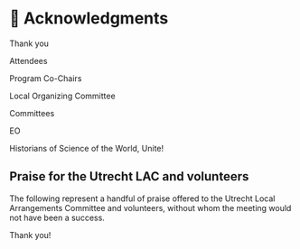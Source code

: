 # 🙏 Acknowledgments

Thank you

Attendees

Program Co-Chairs

Local Organizing Committee

Committees

EO

Historians of Science of the World, Unite!

## Praise for the Utrecht LAC and volunteers

The following represent a handful of praise offered to the Utrecht Local Arrangements Committee and volunteers, without whom the meeting would not have been a success.

Thank you!

<div class="choice-quotes">
<div class="left">
<pullQuote title="Very pleasant venue, good signage, friendly and knowledgeable student
assistants." />
<pullQuote title="I mostly want to praise them for the incredibly fantastic job. They
immediately understood that the one thing that was urgently needed (on
top of everything else) was cold water everywhere, and a lot of it. This
worked excellently well. I also was impressed by their ability to reschedule
sessions spontaneously into rooms with AC. Top job!! Thank you very, very
much!!" />
</div><div class="right">
<pullQuote title="They really did a wonderful job!" />
<pullQuote title="They were fantastic!! They worked with unusual conditions and rose to the
challenge-impressive!" />
<pullQuote title="The local organizers did a fantastic job, especially in light of the changes
that needed to be made as a result of the unusual temperatures. I think this
was the best-ever HSS meeting I've attended." />
<pullQuote title="I think they did a heroic job in unprecedented climatic conditions. I really
appreciated the water (including the 'real' fruity water), the reusable drink
flask, the efficiency of registration etc., the resources of the institution as a
whole. I know this is not a suggestion, but I would like to express it anyway,
since it was one of the best HSS meetings I have attended!" />
<pullQuote title="The student assistants were uniformly awesome -- super helpful and
friendly and doing a great job. Thanks!" />
<pullQuote title="A big thank you for the extremely smooth organisation!
The 'Crew' was always easily recognisable with their yellow shirts, they
were everywhere (which was amazing), and also did a really good job in
pointing people into the right direction for the lectures. A suburb
organisation, thanks!" />
</div>
</div>